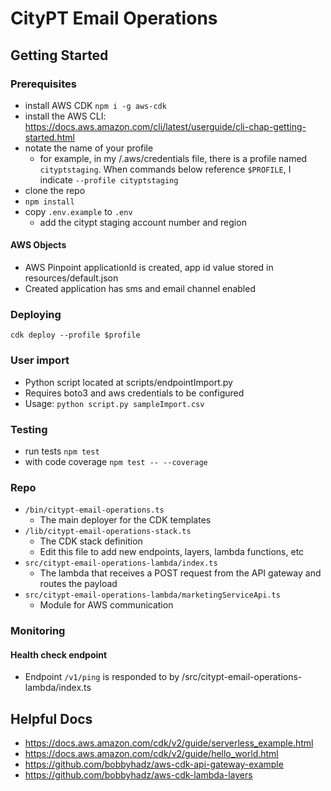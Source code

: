 
# CityPT Email Operations
## Getting Started

### Prerequisites

- install AWS CDK `npm i -g aws-cdk`
- install the AWS CLI: https://docs.aws.amazon.com/cli/latest/userguide/cli-chap-getting-started.html
- notate the name of your profile
  - for example, in my /.aws/credentials file, there is a profile named `cityptstaging`.
    When commands below reference `$PROFILE`, I indicate `--profile cityptstaging`
- clone the repo
- `npm install`
- copy `.env.example` to `.env`
  - add the citypt staging account number and region

#### AWS Objects
- AWS Pinpoint applicationId is created, app id value stored in resources/default.json
- Created application has sms and email channel enabled

### Deploying

`cdk deploy --profile $profile`

### User import
- Python script located at scripts/endpointImport.py
- Requires boto3 and aws credentials to be configured
- Usage: `python script.py sampleImport.csv`


### Testing

- run tests
`npm test`
- with code coverage
`npm test -- --coverage`

### Repo

- `/bin/citypt-email-operations.ts`
  - The main deployer for the CDK templates
- `/lib/citypt-email-operations-stack.ts`
  - The CDK stack definition
  - Edit this file to add new endpoints, layers, lambda functions, etc
- `src/citypt-email-operations-lambda/index.ts`
  - The lambda that receives a POST request from the API gateway and routes the payload
- `src/citypt-email-operations-lambda/marketingServiceApi.ts`
  - Module for AWS communication

### Monitoring

#### Health check endpoint

- Endpoint `/v1/ping` is responded to by /src/citypt-email-operations-lambda/index.ts

## Helpful Docs
- https://docs.aws.amazon.com/cdk/v2/guide/serverless_example.html
- https://docs.aws.amazon.com/cdk/v2/guide/hello_world.html
- https://github.com/bobbyhadz/aws-cdk-api-gateway-example
- https://github.com/bobbyhadz/aws-cdk-lambda-layers
